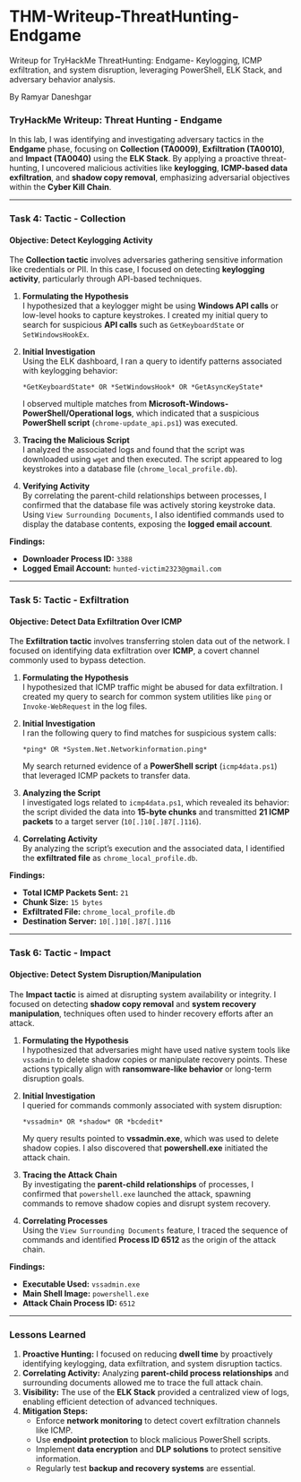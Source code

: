 # THM-Writeup-ThreatHunting-Endgame
Writeup for TryHackMe ThreatHunting: Endgame- Keylogging, ICMP exfiltration, and system disruption, leveraging PowerShell, ELK Stack, and adversary behavior analysis.

By Ramyar Daneshgar 

### **TryHackMe Writeup: Threat Hunting - Endgame**

In this lab, I was identifying and investigating adversary tactics in the **Endgame** phase, focusing on **Collection (TA0009)**, **Exfiltration (TA0010)**, and **Impact (TA0040)** using the **ELK Stack**. By applying a proactive threat-hunting, I uncovered malicious activities like **keylogging**, **ICMP-based data exfiltration**, and **shadow copy removal**, emphasizing adversarial objectives within the **Cyber Kill Chain**.

---

### **Task 4: Tactic - Collection**
#### **Objective: Detect Keylogging Activity**
The **Collection tactic** involves adversaries gathering sensitive information like credentials or PII. In this case, I focused on detecting **keylogging activity**, particularly through API-based techniques.

1. **Formulating the Hypothesis**  
   I hypothesized that a keylogger might be using **Windows API calls** or low-level hooks to capture keystrokes. I created my initial query to search for suspicious **API calls** such as `GetKeyboardState` or `SetWindowsHookEx`.

2. **Initial Investigation**  
   Using the ELK dashboard, I ran a query to identify patterns associated with keylogging behavior:
   ```kql
   *GetKeyboardState* OR *SetWindowsHook* OR *GetAsyncKeyState*
   ```
   I observed multiple matches from **Microsoft-Windows-PowerShell/Operational logs**, which indicated that a suspicious **PowerShell script** (`chrome-update_api.ps1`) was executed.

3. **Tracing the Malicious Script**  
   I analyzed the associated logs and found that the script was downloaded using `wget` and then executed. The script appeared to log keystrokes into a database file (`chrome_local_profile.db`).

4. **Verifying Activity**  
   By correlating the parent-child relationships between processes, I confirmed that the database file was actively storing keystroke data. Using `View Surrounding Documents`, I also identified commands used to display the database contents, exposing the **logged email account**.

**Findings:**
- **Downloader Process ID:** `3388`
- **Logged Email Account:** `hunted-victim2323@gmail.com`

---

### **Task 5: Tactic - Exfiltration**
#### **Objective: Detect Data Exfiltration Over ICMP**
The **Exfiltration tactic** involves transferring stolen data out of the network. I focused on identifying data exfiltration over **ICMP**, a covert channel commonly used to bypass detection.

1. **Formulating the Hypothesis**  
   I hypothesized that ICMP traffic might be abused for data exfiltration. I created my query to search for common system utilities like `ping` or `Invoke-WebRequest` in the log files.

2. **Initial Investigation**  
   I ran the following query to find matches for suspicious system calls:
   ```kql
   *ping* OR *System.Net.Networkinformation.ping*
   ```
   My search returned evidence of a **PowerShell script** (`icmp4data.ps1`) that leveraged ICMP packets to transfer data.

3. **Analyzing the Script**  
   I investigated logs related to `icmp4data.ps1`, which revealed its behavior: the script divided the data into **15-byte chunks** and transmitted **21 ICMP packets** to a target server (`10[.]10[.]87[.]116`).

4. **Correlating Activity**  
   By analyzing the script’s execution and the associated data, I identified the **exfiltrated file** as `chrome_local_profile.db`.

**Findings:**
- **Total ICMP Packets Sent:** `21`
- **Chunk Size:** `15 bytes`
- **Exfiltrated File:** `chrome_local_profile.db`
- **Destination Server:** `10[.]10[.]87[.]116`

---

### **Task 6: Tactic - Impact**
#### **Objective: Detect System Disruption/Manipulation**
The **Impact tactic** is aimed at disrupting system availability or integrity. I focused on detecting **shadow copy removal** and **system recovery manipulation**, techniques often used to hinder recovery efforts after an attack.

1. **Formulating the Hypothesis**  
   I hypothesized that adversaries might have used native system tools like `vssadmin` to delete shadow copies or manipulate recovery points. These actions typically align with **ransomware-like behavior** or long-term disruption goals.

2. **Initial Investigation**  
   I queried for commands commonly associated with system disruption:
   ```kql
   *vssadmin* OR *shadow* OR *bcdedit*
   ```
   My query results pointed to **vssadmin.exe**, which was used to delete shadow copies. I also discovered that **powershell.exe** initiated the attack chain.

3. **Tracing the Attack Chain**  
   By investigating the **parent-child relationships** of processes, I confirmed that `powershell.exe` launched the attack, spawning commands to remove shadow copies and disrupt system recovery.

4. **Correlating Processes**  
   Using the `View Surrounding Documents` feature, I traced the sequence of commands and identified **Process ID 6512** as the origin of the attack chain.

**Findings:**
- **Executable Used:** `vssadmin.exe`
- **Main Shell Image:** `powershell.exe`
- **Attack Chain Process ID:** `6512`

---

### **Lessons Learned**
1. **Proactive Hunting:** I focused on reducing **dwell time** by proactively identifying keylogging, data exfiltration, and system disruption tactics.
2. **Correlating Activity:** Analyzing **parent-child process relationships** and surrounding documents allowed me to trace the full attack chain.
3. **Visibility:** The use of the **ELK Stack** provided a centralized view of logs, enabling efficient detection of advanced techniques.
4. **Mitigation Steps:**
   - Enforce **network monitoring** to detect covert exfiltration channels like ICMP.
   - Use **endpoint protection** to block malicious PowerShell scripts.
   - Implement **data encryption** and **DLP solutions** to protect sensitive information.
   - Regularly test **backup and recovery systems** are essential.
